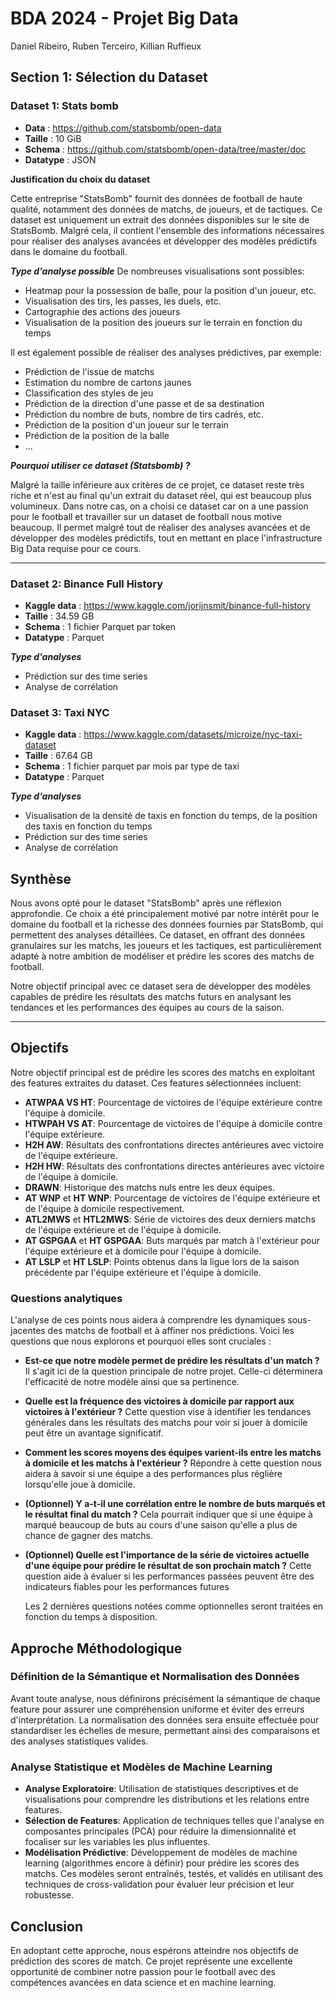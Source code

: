 # BDA 2024 - Projet Big Data
Daniel Ribeiro, Ruben Terceiro, Killian Ruffieux

## Section 1: Sélection du Dataset
### Dataset 1: Stats bomb
- **Data** : https://github.com/statsbomb/open-data
- **Taille** : 10 GiB
- **Schema** : https://github.com/statsbomb/open-data/tree/master/doc
- **Datatype** : JSON

**Justification du choix du dataset**

Cette entreprise "StatsBomb" fournit des données de football de haute qualité, notamment des données de matchs, de joueurs, et de tactiques. 
Ce dataset est uniquement un extrait des données disponibles sur le site de StatsBomb. Malgré cela, il contient l'ensemble
des informations nécessaires pour réaliser des analyses avancées et développer des modèles prédictifs dans le domaine du football.

***Type d'analyse possible***
De nombreuses visualisations sont possibles: 
- Heatmap pour la possession de balle, pour la position d'un joueur, etc.
- Visualisation des tirs, les passes, les duels, etc. 
- Cartographie des actions des joueurs
- Visualisation de la position des joueurs sur le terrain en fonction du temps

Il est également possible de réaliser des analyses prédictives, par exemple:
- Prédiction de l'issue de matchs
- Estimation du nombre de cartons jaunes
- Classification des styles de jeu
- Prédiction de la direction d'une passe et de sa destination
- Prédiction du nombre de buts, nombre de tirs cadrés, etc.
- Prédiction de la position d'un joueur sur le terrain
- Prédiction de la position de la balle
- ...

***Pourquoi utiliser ce dataset (Statsbomb) ?***

Malgré la taille inférieure aux critères de ce projet, ce dataset reste très riche et n'est au final qu'un extrait du dataset réel, qui est beaucoup plus volumineux.
Dans notre cas, on a choisi ce dataset car on a une passion pour le football et travailler sur un dataset de football nous motive beaucoup. Il permet malgré tout de réaliser des analyses avancées et de développer des modèles prédictifs, tout en mettant en place l'infrastructure Big Data requise pour ce cours.

----------------------------------------------------------------
### Dataset 2: Binance Full History
- **Kaggle data** : https://www.kaggle.com/jorijnsmit/binance-full-history
- **Taille** : 34.59 GB
- **Schema** : 1 fichier Parquet par token
- **Datatype** : Parquet

***Type d'analyses***
- Prédiction sur des time series
- Analyse de corrélation

### Dataset 3: Taxi NYC
- **Kaggle data** : https://www.kaggle.com/datasets/microize/nyc-taxi-dataset
- **Taille** : 67.64 GB
- **Schema** : 1 fichier parquet par mois par type de taxi
- **Datatype** : Parquet

***Type d'analyses***
- Visualisation de la densité de taxis en fonction du temps, de la position des taxis en fonction du temps
- Prédiction sur des time series
- Analyse de corrélation



## Synthèse

Nous avons opté pour le dataset "StatsBomb" après une réflexion approfondie. Ce choix a été principalement motivé par notre intérêt pour le domaine du football et la richesse des données fournies par StatsBomb, qui permettent des analyses détaillées. Ce dataset, en offrant des données granulaires sur les matchs, les joueurs et les tactiques, est particulièrement adapté à notre ambition de modéliser et prédire les scores des matchs de football.

Notre objectif principal avec ce dataset sera de développer des modèles capables de prédire les résultats des matchs futurs en analysant les tendances et les performances des équipes au cours de la saison.

----------------------------------------------------------------

## Objectifs

Notre objectif principal est de prédire les scores des matchs en exploitant des features extraites du dataset. Ces features sélectionnées incluent:

- **ATWPAA VS HT**: Pourcentage de victoires de l'équipe extérieure contre l'équipe à domicile.
- **HTWPAH VS AT**: Pourcentage de victoires de l'équipe à domicile contre l'équipe extérieure.
- **H2H AW**: Résultats des confrontations directes antérieures avec victoire de l'équipe extérieure.
- **H2H HW**: Résultats des confrontations directes antérieures avec victoire de l'équipe à domicile.
- **DRAWN**: Historique des matchs nuls entre les deux équipes.
- **AT WNP** et **HT WNP**: Pourcentage de victoires de l'équipe extérieure et de l'équipe à domicile respectivement.
- **ATL2MWS** et **HTL2MWS**: Série de victoires des deux derniers matchs de l'équipe extérieure et de l'équipe à domicile.
- **AT GSPGAA** et **HT GSPGAA**: Buts marqués par match à l'extérieur pour l'équipe extérieure et à domicile pour l'équipe à domicile.
- **AT LSLP** et **HT LSLP**: Points obtenus dans la ligue lors de la saison précédente par l'équipe extérieure et l'équipe à domicile.

### Questions analytiques

  L'analyse de ces points nous aidera à comprendre les dynamiques sous-jacentes des matchs de football et à affiner nos prédictions. Voici les questions que nous explorons et pourquoi elles sont cruciales :

- **Est-ce que notre modèle permet de prédire les résultats d'un match ?** 
  Il s'agit ici de la question principale de notre projet. Celle-ci déterminera l'efficacité de notre modèle ainsi que sa pertinence.

- **Quelle est la fréquence des victoires à domicile par rapport aux victoires à l'extérieur ?**
  Cette question vise à identifier les tendances générales dans les résultats des matchs pour voir si jouer à domicile peut être un avantage significatif.

- **Comment les scores moyens des équipes varient-ils entre les matchs à domicile et les matchs à l'extérieur ?**
  Répondre à cette question nous aidera à savoir si une équipe a des performances plus réglière lorsqu'elle joue à domicile.
  
- **(Optionnel) Y a-t-il une corrélation entre le nombre de buts marqués et le résultat final du match ?**
  Cela pourrait indiquer que si une équipe à marqué beaucoup de buts au cours d'une saison qu'elle a plus de chance de gagner des matchs.
  
- **(Optionnel) Quelle est l'importance de la série de victoires actuelle d'une équipe pour prédire le résultat de son prochain match ?**
  Cette question aide à évaluer si les performances passées peuvent être des indicateurs fiables pour les performances futures

  Les 2 dernières questions notées comme optionnelles seront traitées en fonction du temps à disposition.

## Approche Méthodologique
### Définition de la Sémantique et Normalisation des Données

Avant toute analyse, nous définirons précisément la sémantique de chaque feature pour assurer une compréhension uniforme et éviter des erreurs d'interprétation. La normalisation des données sera ensuite effectuée pour standardiser les échelles de mesure, permettant ainsi des comparaisons et des analyses statistiques valides.

### Analyse Statistique et Modèles de Machine Learning

- **Analyse Exploratoire**: Utilisation de statistiques descriptives et de visualisations pour comprendre les distributions et les relations entre features.
- **Sélection de Features**: Application de techniques telles que l'analyse en composantes principales (PCA) pour réduire la dimensionnalité et focaliser sur les variables les plus influentes.
- **Modélisation Prédictive**: Développement de modèles de machine learning (algorithmes encore à définir) pour prédire les scores des matchs. Ces modèles seront entraînés, testés, et validés en utilisant des techniques de cross-validation pour évaluer leur précision et leur robustesse.

## Conclusion

En adoptant cette approche, nous espérons atteindre nos objectifs de prédiction des scores de match. Ce projet représente une excellente opportunité de combiner notre passion pour le football avec des compétences avancées en data science et en machine learning.